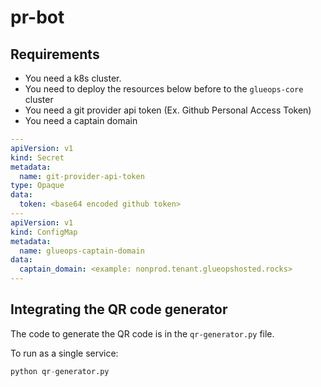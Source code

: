 # pr-bot

## Requirements

- You need a k8s cluster.
- You need to deploy the resources below before to the `glueops-core` cluster
- You need a git provider api token (Ex. Github Personal Access Token)
- You need a captain domain
  
```yaml
---
apiVersion: v1
kind: Secret
metadata:
  name: git-provider-api-token
type: Opaque
data:
  token: <base64 encoded github token>
---
apiVersion: v1
kind: ConfigMap
metadata:
  name: glueops-captain-domain
data:
  captain_domain: <example: nonprod.tenant.glueopshosted.rocks>
---
```

## Integrating the QR code generator
The code to generate the QR code is in the ```qr-generator.py``` file.

To run as a single service:

```python
python qr-generator.py
```